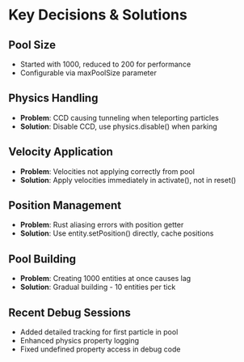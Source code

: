# Key Decisions & Solutions

## Pool Size
- Started with 1000, reduced to 200 for performance
- Configurable via maxPoolSize parameter

## Physics Handling
- **Problem**: CCD causing tunneling when teleporting particles
- **Solution**: Disable CCD, use physics.disable() when parking

## Velocity Application
- **Problem**: Velocities not applying correctly from pool
- **Solution**: Apply velocities immediately in activate(), not in reset()

## Position Management
- **Problem**: Rust aliasing errors with position getter
- **Solution**: Use entity.setPosition() directly, cache positions

## Pool Building
- **Problem**: Creating 1000 entities at once causes lag
- **Solution**: Gradual building - 10 entities per tick

## Recent Debug Sessions
- Added detailed tracking for first particle in pool
- Enhanced physics property logging
- Fixed undefined property access in debug code